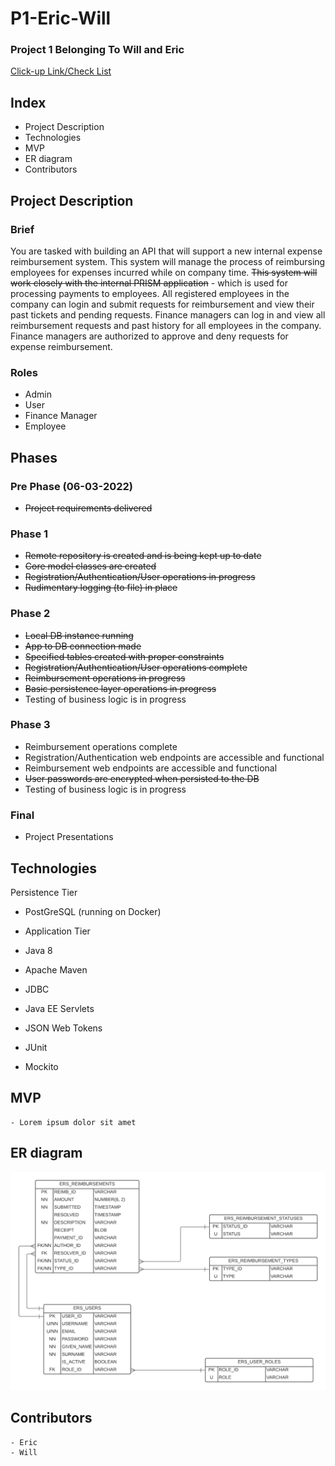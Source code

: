 # P1-Eric-Will
### Project 1 Belonging To Will and Eric

[Click-up Link/Check List](https://sharing.clickup.com/24523362/l/h/qcck2-3161/56843f4b0631506)

## Index
- Project Description
- Technologies
- MVP
- ER diagram
- Contributors

## Project Description

### Brief

You are tasked with building an API that will support a new internal expense reimbursement system. 
This system will manage the process of reimbursing employees for expenses incurred while on company time.
~~This system will work closely with the internal PRISM application~~ - which is used for processing payments to employees. 
All registered employees in the company can login and submit requests for reimbursement and view their past tickets 
and pending requests. Finance managers can log in and view all reimbursement requests and past history for 
all employees in the company. Finance managers are authorized to approve and deny requests for expense reimbursement.


### Roles
- Admin
- User
- Finance Manager
- Employee


## Phases 

### Pre Phase (06-03-2022)
- ~~Project requirements delivered~~
### Phase 1
- ~~Remote repository is created and is being kept up to date~~
- ~~Core model classes are created~~
- ~~Registration/Authentication/User operations in progress~~
- ~~Rudimentary logging (to file) in place~~
### Phase 2
- ~~Local DB instance running~~
- ~~App to DB connection made~~
- ~~Specified tables created with proper constraints~~
- ~~Registration/Authentication/User operations complete~~
- ~~Reimbursement operations in progress~~
- ~~Basic persistence layer operations in progress~~
- Testing of business logic is in progress
### Phase 3
- Reimbursement operations complete
- Registration/Authentication web endpoints are accessible and functional
- Reimbursement web endpoints are accessible and functional
- ~~User passwords are encrypted when persisted to the DB~~
- Testing of business logic is in progress
### Final
- Project Presentations

## Technologies
Persistence Tier

- PostGreSQL (running on Docker)
- Application Tier

- Java 8
- Apache Maven
- JDBC
- Java EE Servlets
- JSON Web Tokens
- JUnit
- Mockito

## MVP
    - Lorem ipsum dolor sit amet

## ER diagram
![er-diagram](misc/ERS-Relational-Model.png)

## Contributors
    - Eric 
    - Will
